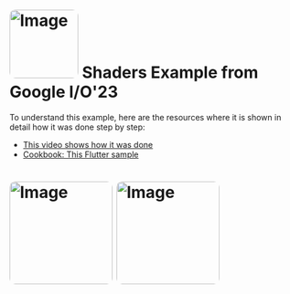 <h1>
  <img src="https://github.com/hunter350/shaders_example/blob/master/hqdefault1.png" alt="Image" width="120" style="border-radius: 10px;">  Shaders Example from Google I/O'23</img>
</h1>

To understand this example, here are the resources where it is shown in detail how it was done step
by step:

- [This video shows how it was done](https://www.youtube.com/watch?v=HQT8ABlgsq0)
- [Cookbook: This Flutter sample](https://codelabs.developers.google.com/codelabs/flutter-next-gen-uis#0)

<h1>
  <img src="https://github.com/hunter350/shaders_example/blob/master/hqdefault1.png" alt="Image" height="180" style="border-radius: 10px;"> </img>
  <img src="https://github.com/hunter350/shaders_example/blob/master/image_body.jpeg" alt="Image" height="180" style="border-radius: 10px;"> </img>
</h1>
